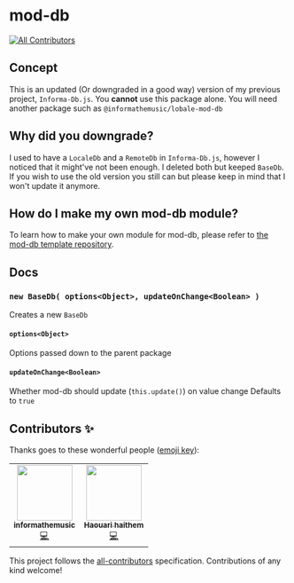 # mod-db
<!-- ALL-CONTRIBUTORS-BADGE:START - Do not remove or modify this section -->
[![All Contributors](https://img.shields.io/badge/all_contributors-2-orange.svg?style=flat-square)](#contributors-)
<!-- ALL-CONTRIBUTORS-BADGE:END -->
## Concept
This is an updated (Or downgraded in a good way) version of my previous project, `Informa-Db.js`.
You **cannot** use this package alone. You will need another package such as `@informathemusic/lobale-mod-db`
## Why did you downgrade?
I used to have a `LocaleDb` and a `RemoteDb` in `Informa-Db.js`, however I noticed that it might've not been enough.
I deleted both but keeped `BaseDb`.
If you wish to use the old version you still can but please keep in mind that I won't update it anymore.
## How do I make my own mod-db module?
To learn how to make your own module for mod-db, please refer to [the mod-db template repository](https://github.com/informathemusic/mod-db-template).
## Docs
### `new BaseDb( options<Object>, updateOnChange<Boolean> )`
Creates a new `BaseDb`
#### `options<Object>`
Options passed down to the parent package
#### `updateOnChange<Boolean>`
Whether mod-db should update (`this.update()`) on value change
Defaults to `true`

## Contributors ✨

Thanks goes to these wonderful people ([emoji key](https://allcontributors.org/docs/en/emoji-key)):

<!-- ALL-CONTRIBUTORS-LIST:START - Do not remove or modify this section -->
<!-- prettier-ignore-start -->
<!-- markdownlint-disable -->
<table>
  <tr>
    <td align="center"><a href="https://github.com/informathemusic"><img src="https://avatars3.githubusercontent.com/u/39065949?v=4" width="100px;" alt=""/><br /><sub><b>informathemusic</b></sub></a><br /><a href="https://github.com/informathemusic/informa-db.js/commits?author=informathemusic" title="Code">💻</a></td>
    <td align="center"><a href="https://github.com/wolfpat01"><img src="https://avatars1.githubusercontent.com/u/57036855?v=4" width="100px;" alt=""/><br /><sub><b>Haouari haithem</b></sub></a><br /><a href="https://github.com/informathemusic/informa-db.js/commits?author=wolfpat01" title="Code">💻</a></td>
  </tr>
</table>

<!-- markdownlint-enable -->
<!-- prettier-ignore-end -->
<!-- ALL-CONTRIBUTORS-LIST:END -->

This project follows the [all-contributors](https://github.com/all-contributors/all-contributors) specification. Contributions of any kind welcome!